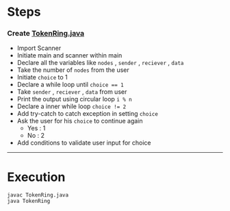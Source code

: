 # Steps 

### Create [TokenRing.java]()

- Import Scanner
- Initiate main and scanner within main
- Declare all the variables like ```nodes``` , ```sender``` , ```reciever``` , ```data```
- Take the number of ```nodes``` from the user
- Initiate ```choice``` to 1
- Declare a while loop until ```choice == 1``` 
- Take ```sender``` , ```reciever``` , ```data``` from user
- Print the output using circular loop ```i % n``` 
- Declare a inner while loop ```choice != 2```
- Add try-catch to catch exception in setting ```choice``` 
- Ask the user for his ```choice``` to continue again
    - Yes : 1
    - No : 2
- Add conditions to validate user input for choice

---

# Execution

```
javac TokenRing.java
java TokenRing
```